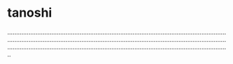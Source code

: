 # tanoshi

......................................................................................................................................................................................................................................................................................................................................................................................